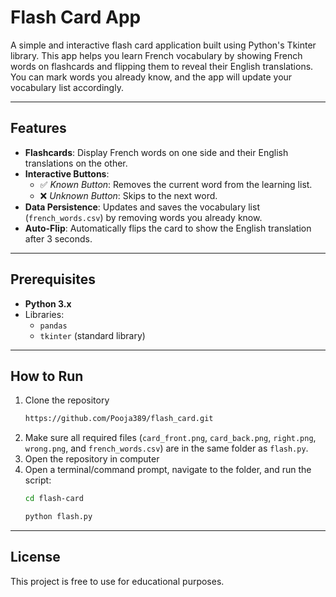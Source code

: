 ﻿# Flash Card App

A simple and interactive flash card application built using Python's Tkinter library. This app helps you learn French vocabulary by showing French words on flashcards and flipping them to reveal their English translations. You can mark words you already know, and the app will update your vocabulary list accordingly.

---

## Features

- **Flashcards**: Display French words on one side and their English translations on the other.
- **Interactive Buttons**:
  - ✅ *Known Button*: Removes the current word from the learning list.
  - ❌ *Unknown Button*: Skips to the next word.
- **Data Persistence**: Updates and saves the vocabulary list (`french_words.csv`) by removing words you already know.
- **Auto-Flip**: Automatically flips the card to show the English translation after 3 seconds.

---

## Prerequisites

- **Python 3.x**
- Libraries:
  - `pandas`
  - `tkinter` (standard library)

---

## How to Run

1. Clone the repository
   ```bash
   https://github.com/Pooja389/flash_card.git
   ```
2. Make sure all required files (`card_front.png`, `card_back.png`, `right.png`, `wrong.png`, and `french_words.csv`) are in the same 
   folder as `flash.py`.
3. Open the repository in computer  
4. Open a terminal/command prompt, navigate to the folder, and run the script:
   ```bash
   cd flash-card
   ```
   ```bash
   python flash.py
   ```
-------------------------------------------------------------------------------------------------------------------------------
## License
This project is free to use for educational purposes.


